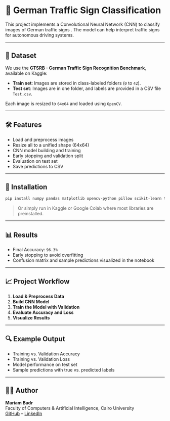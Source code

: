 # 🚦 German Traffic Sign Classification

This project implements a Convolutional Neural Network (CNN) to classify images of German traffic signs . The model can help interpret traffic signs for autonomous driving systems.

---

## 📁 Dataset

We use the **GTSRB - German Traffic Sign Recognition Benchmark**, available on Kaggle:

- **Train set**: Images are stored in class-labeled folders (`0` to `42`).
- **Test set**: Images are in one folder, and labels are provided in a CSV file `Test.csv`.

Each image is resized to `64x64` and loaded using `OpenCV`.

---

## 🛠️ Features

- Load and preprocess images
- Resize all to a unified shape (64x64)
- CNN model building and training
- Early stopping and validation split
- Evaluation on test set
- Save predictions to CSV

---

## 🔧 Installation

```bash
pip install numpy pandas matplotlib opencv-python pillow scikit-learn tensorflow
```

> Or simply run in Kaggle or Google Colab where most libraries are preinstalled.

---

## 📊 Results

- Final Accuracy: `96.3%`
- Early stopping to avoid overfitting
- Confusion matrix and sample predictions visualized in the notebook

---


## 📈 Project Workflow

1. **Load & Preprocess Data**
2. **Build CNN Model**
3. **Train the Model with Validation**
4. **Evaluate Accuracy and Loss**
5. **Visualize Results**

---

## 🔍 Example Output

- Training vs. Validation Accuracy  
- Training vs. Validation Loss  
- Model performance on test set  
- Sample predictions with true vs. predicted labels

---

## 👩‍💻 Author

**Mariam Badr**  
Faculty of Computers & Artificial Intelligence, Cairo University  
[GitHub](https://github.com/Mariam-Badr-MB) – [LinkedIn](https://www.linkedin.com/in/mariambadr13/)
